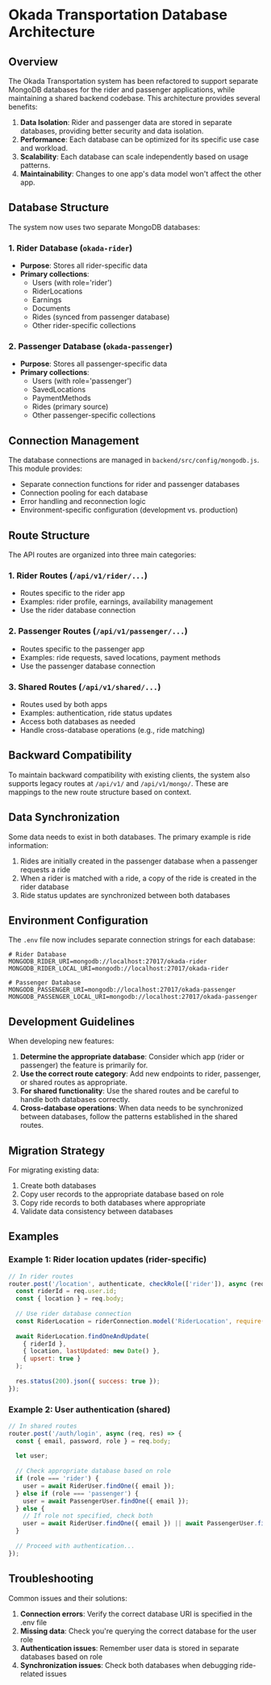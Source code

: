 # Okada Transportation Database Architecture

## Overview

The Okada Transportation system has been refactored to support separate MongoDB databases for the rider and passenger applications, while maintaining a shared backend codebase. This architecture provides several benefits:

1. **Data Isolation**: Rider and passenger data are stored in separate databases, providing better security and data isolation.
2. **Performance**: Each database can be optimized for its specific use case and workload.
3. **Scalability**: Each database can scale independently based on usage patterns.
4. **Maintainability**: Changes to one app's data model won't affect the other app.

## Database Structure

The system now uses two separate MongoDB databases:

### 1. Rider Database (`okada-rider`)

- **Purpose**: Stores all rider-specific data
- **Primary collections**:
  - Users (with role='rider')
  - RiderLocations
  - Earnings
  - Documents
  - Rides (synced from passenger database)
  - Other rider-specific collections

### 2. Passenger Database (`okada-passenger`)

- **Purpose**: Stores all passenger-specific data
- **Primary collections**:
  - Users (with role='passenger')
  - SavedLocations
  - PaymentMethods
  - Rides (primary source)
  - Other passenger-specific collections

## Connection Management

The database connections are managed in `backend/src/config/mongodb.js`. This module provides:

- Separate connection functions for rider and passenger databases
- Connection pooling for each database
- Error handling and reconnection logic
- Environment-specific configuration (development vs. production)

## Route Structure

The API routes are organized into three main categories:

### 1. Rider Routes (`/api/v1/rider/...`)

- Routes specific to the rider app
- Examples: rider profile, earnings, availability management
- Use the rider database connection

### 2. Passenger Routes (`/api/v1/passenger/...`)

- Routes specific to the passenger app
- Examples: ride requests, saved locations, payment methods
- Use the passenger database connection

### 3. Shared Routes (`/api/v1/shared/...`)

- Routes used by both apps
- Examples: authentication, ride status updates
- Access both databases as needed
- Handle cross-database operations (e.g., ride matching)

## Backward Compatibility

To maintain backward compatibility with existing clients, the system also supports legacy routes at `/api/v1/` and `/api/v1/mongo/`. These are mappings to the new route structure based on context.

## Data Synchronization

Some data needs to exist in both databases. The primary example is ride information:

1. Rides are initially created in the passenger database when a passenger requests a ride
2. When a rider is matched with a ride, a copy of the ride is created in the rider database
3. Ride status updates are synchronized between both databases

## Environment Configuration

The `.env` file now includes separate connection strings for each database:

```
# Rider Database
MONGODB_RIDER_URI=mongodb://localhost:27017/okada-rider
MONGODB_RIDER_LOCAL_URI=mongodb://localhost:27017/okada-rider

# Passenger Database
MONGODB_PASSENGER_URI=mongodb://localhost:27017/okada-passenger
MONGODB_PASSENGER_LOCAL_URI=mongodb://localhost:27017/okada-passenger
```

## Development Guidelines

When developing new features:

1. **Determine the appropriate database**: Consider which app (rider or passenger) the feature is primarily for.
2. **Use the correct route category**: Add new endpoints to rider, passenger, or shared routes as appropriate.
3. **For shared functionality**: Use the shared routes and be careful to handle both databases correctly.
4. **Cross-database operations**: When data needs to be synchronized between databases, follow the patterns established in the shared routes.

## Migration Strategy

For migrating existing data:

1. Create both databases 
2. Copy user records to the appropriate database based on role
3. Copy ride records to both databases where appropriate
4. Validate data consistency between databases

## Examples

### Example 1: Rider location updates (rider-specific)

```javascript
// In rider routes
router.post('/location', authenticate, checkRole(['rider']), async (req, res) => {
  const riderId = req.user.id;
  const { location } = req.body;
  
  // Use rider database connection
  const RiderLocation = riderConnection.model('RiderLocation', require('../../models/RiderLocation').schema);
  
  await RiderLocation.findOneAndUpdate(
    { riderId },
    { location, lastUpdated: new Date() },
    { upsert: true }
  );
  
  res.status(200).json({ success: true });
});
```

### Example 2: User authentication (shared)

```javascript
// In shared routes
router.post('/auth/login', async (req, res) => {
  const { email, password, role } = req.body;
  
  let user;
  
  // Check appropriate database based on role
  if (role === 'rider') {
    user = await RiderUser.findOne({ email });
  } else if (role === 'passenger') {
    user = await PassengerUser.findOne({ email });
  } else {
    // If role not specified, check both
    user = await RiderUser.findOne({ email }) || await PassengerUser.findOne({ email });
  }
  
  // Proceed with authentication...
});
```

## Troubleshooting

Common issues and their solutions:

1. **Connection errors**: Verify the correct database URI is specified in the .env file
2. **Missing data**: Check you're querying the correct database for the user role
3. **Authentication issues**: Remember user data is stored in separate databases based on role
4. **Synchronization issues**: Check both databases when debugging ride-related issues
